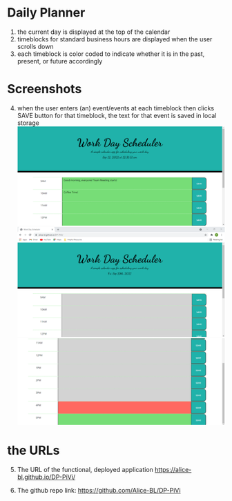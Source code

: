 # Daily Planner
1. the current day is displayed at the top of the calendar
2. timeblocks for standard business hours are displayed when the user scrolls down
3. each timeblock is color coded to indicate whether it is in the past, present, or future accordingly 

# Screenshots
4. when the user enters (an) event/events at each timeblock then clicks SAVE button for that timeblock, the text for that event is saved in local storage
![DailyPlanner](https://github.com/Alice-BL/DP-PiVi/blob/main/assets/Capture-DailyPlanner1.PNG)
![DailyPlanner1](https://github.com/Alice-BL/DP-PiVi/blob/main/assets/Capture-Daily%20Planner.PNG)
![DailyPlanner2](https://github.com/Alice-BL/DP-PiVi/blob/main/assets/Capture-CurrentHour.PNG)

# the URLs

5. The URL of the functional, deployed application
https://alice-bl.github.io/DP-PiVi/

6. The github repo link:
https://github.com/Alice-BL/DP-PiVi



